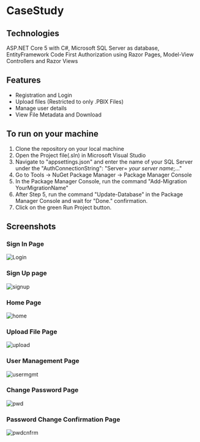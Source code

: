 # CaseStudy

## Technologies

ASP.NET Core 5 with C#, Microsoft SQL Server as database, EntityFramework Code First
Authorization using Razor Pages, Model-View Controllers and Razor Views


## Features
- Registration and Login
- Upload files (Restricted to only .PBIX Files)
- Manage user details
- View File Metadata and Download

## To run on your machine

1. Clone the repository on your local machine
2. Open the Project file(.sln) in Microsoft Visual Studio
3. Navigate to "appsettings.json" and enter the name of your SQL Server under the "AuthConnectionString": "Server= _your server name_;..."
4. Go to Tools -> NuGet Package Manager -> Package Manager Console
5. In the Package Manager Console, run the command "Add-Migration YourMigrationName"
6. After Step 5, run the command "Update-Database" in the Package Manager Console and wait for "Done." confirmation.
7. Click on the green Run Project button.

## Screenshots

### Sign In Page
![Login](https://user-images.githubusercontent.com/63904466/177482580-f9be5aa1-eb94-43e2-8f04-6b926ef95a7d.png)

### Sign Up page
![signup](https://user-images.githubusercontent.com/63904466/177482679-55d077be-1133-4856-a36c-be195544db70.png)

### Home Page
![home](https://user-images.githubusercontent.com/63904466/177482720-30b58165-7f9b-4ef1-9ec5-454b693ff47b.png)

### Upload File Page
![upload](https://user-images.githubusercontent.com/63904466/177482778-7b880d38-9baf-484b-8b7e-1509d7e1cc47.png)

### User Management Page
![usermgmt](https://user-images.githubusercontent.com/63904466/177482829-6fe07fc7-0eb0-4b7d-bf90-c0cf519ad14d.png)

### Change Password Page
![pwd](https://user-images.githubusercontent.com/63904466/177482876-31a39dd5-e3aa-42c3-afc9-ab4a0a6e03e3.png)

### Password Change Confirmation Page
![pwdcnfrm](https://user-images.githubusercontent.com/63904466/177482939-85a46ad4-8c35-434b-87b3-1436424eb882.png)

